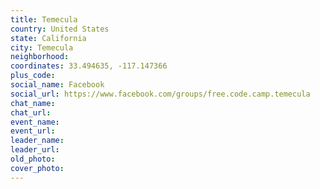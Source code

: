 ```yaml
---
title: Temecula
country: United States
state: California
city: Temecula
neighborhood: 
coordinates: 33.494635, -117.147366
plus_code:
social_name: Facebook
social_url: https://www.facebook.com/groups/free.code.camp.temecula
chat_name:
chat_url:
event_name:
event_url:
leader_name:
leader_url:
old_photo: 
cover_photo:
---
```

